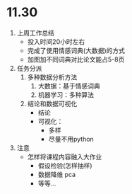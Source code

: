# 11.30

1. 上周工作总结
   - 投入时间20小时左右
   - 完成了使用情感词典(大数据)的方式
   - 加图加不同词典对比论文能占5-8页
2. 任务分派
   1. 多种数据分析方法
      1. 大数据：基于情感词典
      2. 机器学习：多种算法
   2. 结论和数据可视化
      - 结论
      - 可视化：
        - 多样
        - 尽量不用python
3. 注意
   - 怎样将课程内容融入大作业
     - 假设检验(怎样抽样)
     - 数据降维 pca
     - 等等...